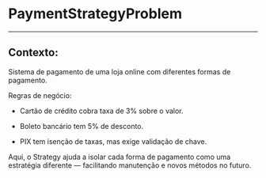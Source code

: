 # PaymentStrategyProblem

---

## Contexto: 

Sistema de pagamento de uma loja online com diferentes formas de pagamento.

Regras de negócio:

- Cartão de crédito cobra taxa de 3% sobre o valor.

- Boleto bancário tem 5% de desconto.

- PIX tem isenção de taxas, mas exige validação de chave.

Aqui, o Strategy ajuda a isolar cada forma de pagamento como uma estratégia diferente — facilitando manutenção e novos métodos no futuro.